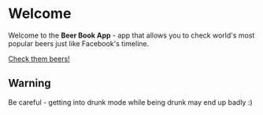 # Welcome

Welcome to the **Beer Book App** - app that allows you to check world's most popular beers just like Facebook's timeline.

[Check them beers!](https://inukares.github.io/BeerBook)

## Warning

Be careful - getting into drunk mode while being drunk may end up badly :)


